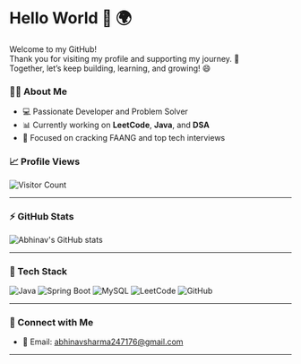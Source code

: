 # Hello World 👋 🌍

Welcome to my GitHub!  
Thank you for visiting my profile and supporting my journey. 🚀  
Together, let’s keep building, learning, and growing! 😄


### 👨‍💻 About Me

- 💻 Passionate Developer and Problem Solver
- 📊 Currently working on **LeetCode**, **Java**, and **DSA**
- 🎯 Focused on cracking FAANG and top tech interviews


### 📈 Profile Views

![Visitor Count](https://komarev.com/ghpvc/?username=abhinavsharma2471716&color=blue&style=flat)

---

### ⚡ GitHub Stats

![Abhinav's GitHub stats](https://github-readme-stats.vercel.app/api?username=abhinavsharma2471716&show_icons=true&theme=tokyonight)

---

### 🧰 Tech Stack
![Java](https://img.shields.io/badge/Java-ED8B00?style=for-the-badge&logo=java&logoColor=white)
![Spring Boot](https://img.shields.io/badge/Spring_Boot-6DB33F?style=for-the-badge&logo=spring-boot&logoColor=white)
![MySQL](https://img.shields.io/badge/MySQL-005C84?style=for-the-badge&logo=mysql&logoColor=white)
![LeetCode](https://img.shields.io/badge/LeetCode-FFA116?style=for-the-badge&logo=leetcode&logoColor=black)
![GitHub](https://img.shields.io/badge/GitHub-100000?style=for-the-badge&logo=github&logoColor=white)

---

### 🔗 Connect with Me

- 📧 Email: abhinavsharma247176@gmail.com 

---

